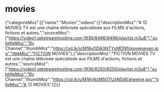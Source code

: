 # movies
{"categorieMoz":[{"name":"Movies","videos":[{"descriptionMoz":"A 12 MOVIES TV est une chaîne télévisée spécialisée aux FILMS d'actions, fictions et autres.","sourceMoz":["https://video1.getstreamhosting.com:1936/8496/8496/playlist.m3u8"],"subtitleMoz":"By Channel","thumbMoz":"https://od.lk/s/M18yODA3NTYxMDNf/movieseven.jpg","titleMoz":"FICTION MOVIES"},{"descriptionMoz":"FICTION MOVIES TV est une chaîne télévisée spécialisée aux FILMS d'actions, fictions et autres.","sourceMoz":["https://video1.getstreamhosting.com:1936/8250/8250/playlist.m3u8"],"subtitleMoz":"By Channel","thumbMoz":"https://od.lk/s/M18yNzM5OTUzNDdf/atwelve.jpg","titleMoz":"A 12 MOVIES"}]}]}

